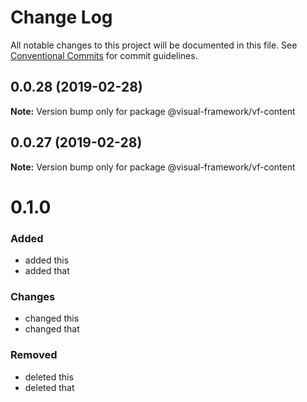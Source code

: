 # Change Log

All notable changes to this project will be documented in this file.
See [Conventional Commits](https://conventionalcommits.org) for commit guidelines.

## 0.0.28 (2019-02-28)

**Note:** Version bump only for package @visual-framework/vf-content





## 0.0.27 (2019-02-28)

**Note:** Version bump only for package @visual-framework/vf-content





# 0.1.0

### Added
- added this
- added that

### Changes

- changed this
- changed that

### Removed

- deleted this
- deleted that
